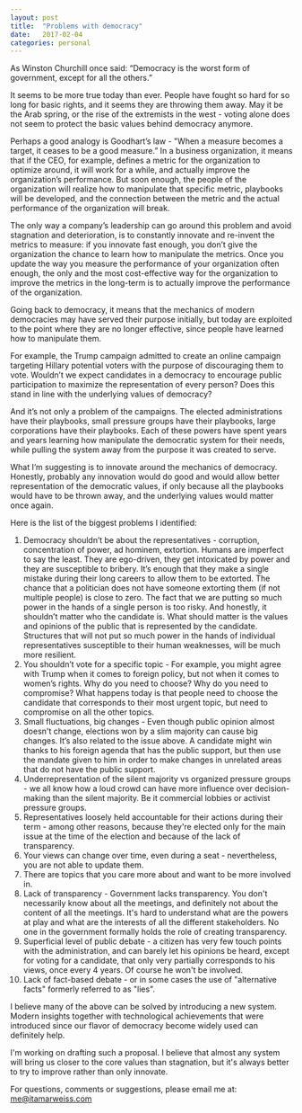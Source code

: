 ```yaml
---
layout: post
title:  "Problems with democracy"
date:   2017-02-04
categories: personal
---
```


As Winston Churchill once said: “Democracy is the worst form of government, except for all the others.”

It seems to be more true today than ever. People have fought so hard for so long for basic rights, and it seems they are throwing them away. May it be the Arab spring, or the rise of the extremists in the west - voting alone does not seem to protect the basic values behind democracy anymore.

Perhaps a good analogy is Goodhart’s law - "When a measure becomes a target, it ceases to be a good measure.” In a business organization, it means that if the CEO, for example, defines a metric for the organization to optimize around, it will work for a while, and actually improve the organization’s performance. But soon enough, the people of the organization will realize how to manipulate that specific metric, playbooks will be developed, and the connection between the metric and the actual performance of the organization will break.

The only way a company’s leadership can go around this problem and avoid stagnation and deterioration, is to constantly innovate and re-invent the metrics to measure: if you innovate fast enough, you don’t give the organization the chance to learn how to manipulate the metrics. Once you update the way you measure the performance of your organization often enough, the only and the most cost-effective way for the organization to improve the metrics in the long-term is to actually improve the performance of the organization.

Going back to democracy, it means that the mechanics of modern democracies may have served their purpose initially, but today are exploited to the point where they are no longer effective, since people have learned how to manipulate them.

For example, the Trump campaign admitted to create an online campaign targeting Hillary potential voters with the purpose of discouraging them to vote. Wouldn’t we expect candidates in a democracy to encourage public participation to maximize the representation of every person? Does this stand in line with the underlying values of democracy?

And it’s not only a problem of the campaigns. The elected administrations have their playbooks, small pressure groups have their playbooks, large corporations have their playbooks. Each of these powers have spent years and years learning how manipulate the democratic system for their needs, while pulling the system away from the purpose it was created to serve.

What I’m suggesting is to innovate around the mechanics of democracy. Honestly, probably any innovation would do good and would allow better representation of the democratic values, if only because all the playbooks would have to be thrown away, and the underlying values would matter once again.

Here is the list of the biggest problems I identified:

1. Democracy shouldn’t be about the representatives - corruption, concentration of power, ad hominem, extortion. Humans are imperfect to say the least. They are ego-driven, they get intoxicated by power and they are susceptible to bribery. It’s enough that they make a single mistake during their long careers to allow them to be extorted. The chance that a politician does not have someone extorting them (if not multiple people) is close to zero. The fact that we are putting so much power in the hands of a single person is too risky. And honestly, it shouldn’t matter who the candidate is. What should matter is the values and opinions of the public that is represented by the candidate. Structures that will not put so much power in the hands of individual representatives susceptible to their human weaknesses, will be much more resilient.
2. You shouldn’t vote for a specific topic - For example, you might agree with Trump when it comes to foreign policy, but not when it comes to women’s rights. Why do you need to choose? Why do you need to compromise? What happens today is that people need to choose the candidate that corresponds to their most urgent topic, but need to compromise on all the other topics.
3. Small fluctuations, big changes - Even though public opinion almost doesn't change, elections won by a slim majority can cause big changes. It’s also related to the issue above. A candidate might win thanks to his foreign agenda that has the public support, but then use the mandate given to him in order to make changes in unrelated areas that do not have the public support.
4. Underrepresentation of the silent majority vs organized pressure groups - we all know how a loud
crowd can have more influence over decision-making than the silent majority. Be it commercial
lobbies or activist pressure groups.
5. Representatives loosely held accountable for their actions during their term - among other reasons,
because they're elected only for the main issue at the time of the election and because of the lack
of transparency.
6. Your views can change over time, even during a seat - nevertheless, you are not able
to update them.
7. There are topics that you care more about and want to be more involved in.
8. Lack of transparency - Government lacks transparency. You don't necessarily know about all the meetings,
and definitely not about the content of all the meetings. It's hard to understand what are the powers at
play and what are the interests of all the different stakeholders. No one in the government formally
holds the role of creating transparency.
9. Superficial level of public debate - a citizen has very few touch points with the administration,
and can barely let his opinions be heard, except for voting for a candidate, that only very partially
corresponds to his views, once every 4 years. Of course he won't be involved.
10. Lack of fact-based debate - or in some cases the use of "alternative facts" formerly referred to
as "lies".

I believe many of the above can be solved by introducing a new system. Modern insights together with technological achievements that were introduced since our flavor of democracy become widely used can
definitely help.

I'm working on drafting such a proposal. I believe that almost any system will bring us closer to the core values than stagnation, but it's always better to try to improve rather than only innovate.

For questions, comments or suggestions, please email me at: me@itamarweiss.com
